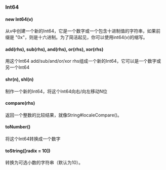 ### Int64

#### new Int64(v)

从v中创建一个新的Int64，它是一个数字或一个包含十进制值的字符串，如果前缀是 "0x"，则是十六进制。为了简洁起见，你可以使用int64(v)的缩写。

#### add(rhs), sub(rhs), and(rhs), or(rhs), xor(rhs)

用这个Int64 add/sub/and/or/xor rhs组成一个新的Int64，它可以是一个数字或另一个Int64

#### shr(n), shl(n)

制作一个新的Int64，将这个Int64向右/向左移动N位

#### compare(rhs)

 返回一个整数的比较结果，就像String#localeCompare()。

#### toNumber()

将这个Int64转换成一个数字

#### toString([radix = 10])

转换为可选小数的字符串（默认为10）。